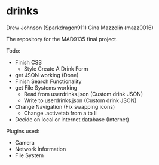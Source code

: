 drinks
======
Drew Johnson (Sparkdragon911)
Gina Mazzolin (mazz0016)


The repository for the MAD9135 final project.

Todo:
- Finish CSS
  - Style Create A Drink Form
- get JSON working (Done)
- Finish Search Functionality
- get File Systems working
  - Read from userdrinks.json (Custom drink JSON)
  - Write to userdrinks.json (Custom drink JSON)
- Change Navigation (Fix swapping icons)
  -	Change .activetab from a to li 
- Decide on local or internet database (Internet)

Plugins used:
- Camera
- Network Information
- File System
